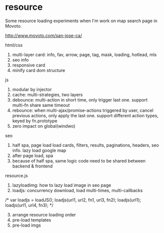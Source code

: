 # resource
Some resource loading experiments when I'm work on map search page in Movoto.

http://www.movoto.com/san-jose-ca/

html/css

1. multi-layer card: info, fav, arrow, page, tag, mask, loading, hotlead, mls
2. seo info
3. responsive card
4. minify card dom structure

js

1. modular by injector
2. cache: multi-strategies, two layers
3. debounce: multi-action in short time, only trigger last one. support multi-fn share same timeout
4. rebounce: when multi-ajax/promise-actions triggered by user, cancel previous actions, only apply the last one. support different action types, keyed by fn.prototype
5. zero impact on global(windwo)

seo

1. half spa, page load load cards, filters, results, paginations, headers, seo info. lazy load google map
2. after page load, spa
3. because of half spa, same logic code need to be shared between backend & frontend

resource.js

1. lazyloadimg:  how to lazy load image in seo page
2. loadjs: concurrency download, load multi-times, multi-callbacks

/*
	var loadjs = loadJS();
	loadjs(url1, url2, fn1, url3, fn2);
	loadjs(url1);
	loadjs(url1, url4, fn3);
*/

3. arrange resource loading order
4. pre-load templates
5. pre-load imgs

